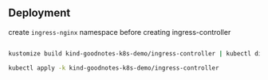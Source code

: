

## Deployment

create `ingress-nginx` namespace before creating ingress-controller

```sh

kustomize build kind-goodnotes-k8s-demo/ingress-controller | kubectl diff -f -

kubectl apply -k kind-goodnotes-k8s-demo/ingress-controller
```
